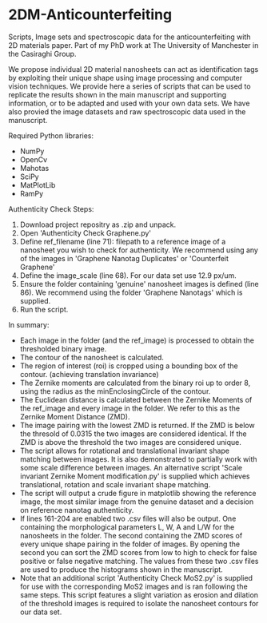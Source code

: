 # 2DM-Anticounterfeiting
Scripts, Image sets and spectroscopic data for the anticounterfeiting with 2D materials paper. Part of my PhD work at The University of Manchester in the Casiraghi Group.

We propose individual 2D material nanosheets can act as identification tags by exploiting their unique shape using image processing and computer vision techniques. We provide here a series of scripts that can be used to replicate the results shown in the main manuscript and supporting information, or to be adapted and used with your own data sets. We have also provied the image datasets and raw spectroscopic data used in the manuscript.

Required Python libraries:
* NumPy
* OpenCv
* Mahotas
* SciPy
* MatPlotLib
* RamPy

Authenticity Check Steps:
1. Download project repositry as .zip and unpack.
2. Open 'Authenticity Check Graphene.py'
3. Define ref_filename (line 71): filepath to a reference image of a nanosheet you wish to check for authenticity. We recommend using any of the images in 'Graphene Nanotag Duplicates' or 'Counterfeit Graphene'
4. Define the image_scale (line 68). For our data set use 12.9 px/um.
5. Ensure the folder containing 'genuine' nanosheet images is defined (line 86). We recommend using the folder 'Graphene Nanotags' which is supplied.
6. Run the script.

In summary:
* Each image in the folder (and the ref_image) is processed to obtain the thresholded binary image.
* The contour of the nanosheet is calculated.
* The region of interest (roi) is cropped using a bounding box of the contour. (achieving translation invariance)
* The Zernike moments are calculated from the binary roi up to order 8, using the radius as the minEnclosingCircle of the contour.
* The Euclidean distance is calculated between the Zernike Moments of the ref_image and every image in the folder. We refer to this as the Zernike Moment Distance (ZMD).
* The image pairing with the lowest ZMD is returned. If the ZMD is below the thresold of 0.0315 the two images are considered identical. If the ZMD is above the threshold the two images are considered unique.
* The script allows for rotational and translational invariant shape matching between images. It is also demonstrated to partially work with some scale difference between images. An alternative script 'Scale invariant Zernike Moment modification.py' is supplied which achieves translational, rotation and scale invariant shape matching.
* The script will output a crude figure in matplotlib showing the reference image, the most similar image from the genuine dataset and a decision on reference nanotag authenticity. 
* If lines 161-204 are enabled two .csv files will also be output. One containing the morphological parameters L, W, A and L/W for the nanosheets in the folder. The second containing the ZMD scores of every unique shape pairing in the folder of images. By opening the second you can sort the ZMD scores from low to high to check for false positive or false negative matching. The values from these two .csv files are used to produce the histograms shown in the manuscript.
* Note that an additional script 'Authenticity Check MoS2.py' is supplied for use with the corresponding MoS2 images and is ran following the same steps. This script features a slight variation as erosion and dilation of the threshold images is required to isolate the nanosheet contours for our data set.


